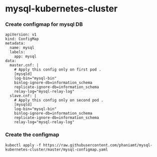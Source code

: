 # mysql-kubernetes-cluster

### Create configmap for mysql DB ###

    apiVersion: v1
    kind: ConfigMap
    metadata:
      name: mysql
      labels:
        app: mysql
    data:
      master.cnf: |
        # Apply this config only on first pod .
        [mysqld]
        log-bin="mysql-bin"
        binlog-ignore-db=information_schema
        replicate-ignore-db=information_schema
        relay-log="mysql-relay-log"
      slave.cnf: |
        # Apply this config only on second pod .
        [mysqld]
        log-bin="mysql-bin"
        binlog-ignore-db=information_schema
        replicate-ignore-db=information_schema
        relay-log="mysql-relay-log"
### Create the configmap ###

    kubectl apply -f https://raw.githubusercontent.com/phaniamt/mysql-kubernetes-cluster/master/mysql-configmap.yaml
